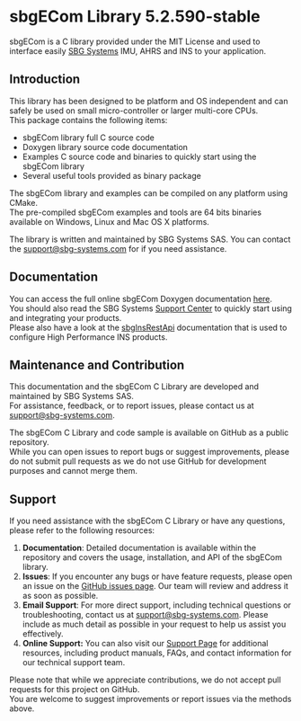 # sbgECom Library 5.2.590-stable
sbgECom is a C library provided under the MIT License and used to interface easily [SBG Systems](https://www.sbg-systems.com/) IMU, AHRS and INS to your application.

## Introduction
This library has been designed to be platform and OS independent and can safely be used on small micro-controller or larger multi-core CPUs.  
This package contains the following items:
 - sbgECom library full C source code
 - Doxygen library source code documentation
 - Examples C source code and binaries to quickly start using the sbgECom library
 - Several useful tools provided as binary package

The sbgECom library and examples can be compiled on any platform using CMake.  
The pre-compiled sbgECom examples and tools are 64 bits binaries available on Windows, Linux and Mac OS X platforms.

The library is written and maintained by SBG Systems SAS. You can contact the support@sbg-systems.com for if you need assistance.

## Documentation

You can access the full online sbgECom Doxygen documentation [here](https://developer.sbg-systems.com/sbgECom/5.2).  
You should also read the SBG Systems [Support Center](https://support.sbg-systems.com) to quickly start using and integrating your products.  
Please also have a look at the [sbgInsRestApi](https://developer.sbg-systems.com/sbgInsRestApi/) documentation that is used to configure High Performance INS products.

## Maintenance and Contribution

This documentation and the sbgECom C Library are developed and maintained by SBG Systems SAS.  
For assistance, feedback, or to report issues, please contact us at [support@sbg-systems.com](mailto:support@sbg-systems.com).

The sbgECom C Library and code sample is available on GitHub as a public repository.  
While you can open issues to report bugs or suggest improvements, please do not submit pull requests as we do not use GitHub for development purposes and cannot merge them.

## Support

If you need assistance with the sbgECom C Library or have any questions, please refer to the following resources:

1. **Documentation**: Detailed documentation is available within the repository and covers the usage, installation, and API of the sbgECom library.
2. **Issues**: If you encounter any bugs or have feature requests, please open an issue on the [GitHub issues page](https://github.com/SBG-Systems/sbgECom/issues). Our team will review and address it as soon as possible.
3. **Email Support**: For more direct support, including technical questions or troubleshooting, contact us at [support@sbg-systems.com](mailto:support@sbg-systems.com). Please include as much detail as possible in your request to help us assist you effectively.
4. **Online Support:** You can also visit our [Support Page](https://www.sbg-systems.com/support/) for additional resources, including product manuals, FAQs, and contact information for our technical support team.

Please note that while we appreciate contributions, we do not accept pull requests for this project on GitHub.  
You are welcome to suggest improvements or report issues via the methods above.
